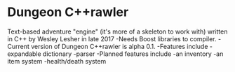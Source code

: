 # Dungeon C++rawler
Text-based adventure "engine" (it's more of a skeleton to work with) written in C++ by Wesley Lesher in late 2017
	-Needs Boost libraries to compiler.
	-Current version of Dungeon C++rawler is alpha 0.1.
	-Features include
		-expandable dictionary
		-parser
	-Planned features include 
		-an inventory
		-an item system
		-health/death system 
